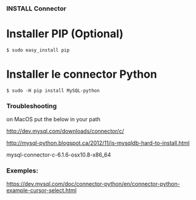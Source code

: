 ### INSTALL Connector

# Installer PIP (Optional)

```
$ sudo easy_install pip
```


# Installer le connector Python

```
$ sudo -H pip install MySQL-python
```


### Troubleshooting

on MacOS put the below in your path

http://dev.mysql.com/downloads/connector/c/

http://mysql-python.blogspot.ca/2012/11/is-mysqldb-hard-to-install.html

mysql-connector-c-6.1.6-osx10.8-x86_64


### Exemples:

https://dev.mysql.com/doc/connector-python/en/connector-python-example-cursor-select.html
